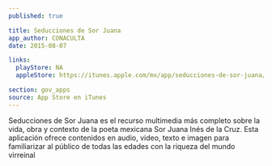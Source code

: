 ```yaml
---
published: true

title: Seducciones de Sor Juana 
app_author: CONACULTA
date: 2015-08-07

links:
  playStore: NA 
  appleStore: https://itunes.apple.com/mx/app/seducciones-de-sor-juana/id630253735?l=en&mt=8

section: gov_apps
source: App Store en iTunes
---
```

Seducciones de Sor Juana es el recurso multimedia más completo sobre la vida, obra y contexto de la poeta mexicana Sor Juana Inés de la Cruz. Esta aplicación ofrece contenidos en audio, video, texto e imagen para familiarizar al público de todas las edades con la riqueza del mundo virreinal
